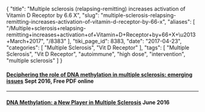 {
    "title": "Multiple sclerosis (relapsing-remitting) increases activation of Vitamin D Receptor by 6.6 X",
    "slug": "multiple-sclerosis-relapsing-remitting-increases-activation-of-vitamin-d-receptor-by-66-x",
    "aliases": [
        "/Multiple+sclerosis+relapsing-remitting+increases+activation+of+Vitamin+D+Receptor+by+66+X+\u2013+March+2017",
        "/8383"
    ],
    "tiki_page_id": 8383,
    "date": "2017-04-23",
    "categories": [
        "Multiple Sclerosis",
        "Vit D Receptor"
    ],
    "tags": [
        "Multiple Sclerosis",
        "Vit D Receptor",
        "autoimmune",
        "high dose",
        "intervention",
        "multiple sclerosis"
    ]
}


#### [Deciphering the role of DNA methylation in multiple sclerosis: emerging issues](https://www.ncbi.nlm.nih.gov/pmc/articles/PMC5014764/)  Sept 2016, Free PDF online

---

#### [DNA Methylation: a New Player in Multiple Sclerosis](https://www.ncbi.nlm.nih.gov/pubmed/27314687) June 2016